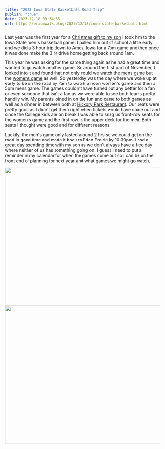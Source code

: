 ```yaml
---
title: "2023 Iowa State Basketball Road Trip"
publish: "true"
date: 2023-12-18 09:34:35
url: https://ericmwalk.blog/2023/12/18/iowa-state-basketball.html
---
```

Last year was the first year for a [Christmas gift to my son](https://ericmwalk.blog/2023/01/11/another-hr-drive.html) I took him to the Iowa State men's basketball game. I pulled him out of school a little early and we did a 3 hour trip down to Ames, Iowa for a 7pm game and then once it was done make the 3 hr drive home getting back around 1am.

This year he was asking for the same thing again as he had a great time and wanted to go watch another game. So around the first part of November, I looked into it and found that not only could we watch the [mens game](https://ericmwalk.blog/2023/12/17/basketball-game-two.html) but the [womens game](https://ericmwalk.blog/2023/12/17/basketball-game-one.html) as well. So yesterday was the day where we woke up at early to be on the road by 7am to watch a noon women's game and then a 5pm mens game. The games couldn't have turned out any better for a fan or even someone that isn't a fan as we were able to see both teams pretty handily win. My parents joined in on the fun and came to both games as well as a dinner in between both at [Hickory Park Restaurant](https://hickoryparkbbq.com). Our seats were pretty good as I didn't get them right when tickets would have come out and since the College kids are on break I was able to snag us front-row seats for the women's game and the first row in the upper deck for the men. Both seats I thought were good and for different reasons.

Luckily, the men's game only lasted around 2 hrs so we could get on the road in good time and made it back to Eden Prairie by 10:30pm. I had a great day spending time with my son as we don't always have a free day where neither of us has something going on. I guess I need to put a reminder in my calendar for when the games come out so I can be on the front end of planning for next year and what games we might go watch.

<img src="uploads/2023/918e3a2b-3bac-46d5-bdb6-257dc0722d8d.jpg" width="600" height="450" alt="">

<img src="uploads/2023/3ec76cb2-5ec6-497b-a571-54c7104f064c.jpg" width="600" height="450" alt="">